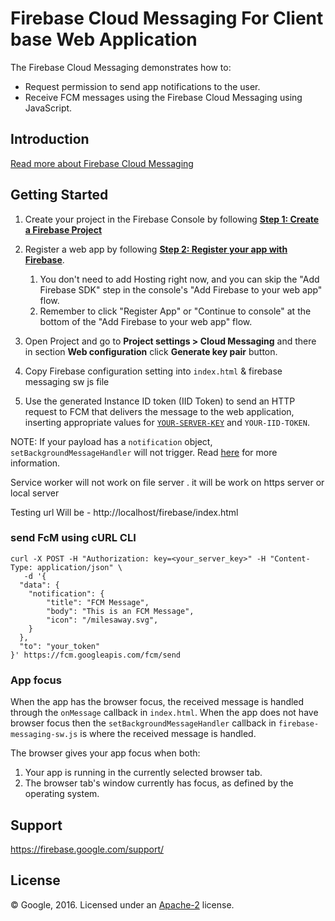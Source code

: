 Firebase Cloud Messaging For Client base Web Application
===================================

The Firebase Cloud Messaging  demonstrates how to:
- Request permission to send app notifications to the user.
- Receive FCM messages using the Firebase Cloud Messaging using JavaScript.

Introduction
------------

[Read more about Firebase Cloud Messaging](https://firebase.google.com/docs/cloud-messaging/)

Getting Started
---------------

1. Create your project in the Firebase Console by following 
[**Step 1: Create a Firebase Project**](https://firebase.google.com/docs/web/setup/#create-firebase-project)
1. Register a web app by following 
[**Step 2: Register your app with Firebase**](https://firebase.google.com/docs/web/setup/#create-firebase-project).
     1. You don't need to add Hosting right now, and you can skip the "Add Firebase SDK" step in the console's "Add Firebase to your web app" flow.
     1. Remember to click "Register App" or "Continue to console" at the bottom of the "Add Firebase to your web app" flow.
1. Open Project and go to **Project settings > Cloud Messaging** and there in section **Web configuration** click **Generate key pair** button.
1. Copy Firebase configuration setting into `index.html` & firebase messaging sw js file

1. Use the generated Instance ID token (IID Token) to send an HTTP request to FCM that delivers the message to the web application, inserting appropriate values for [`YOUR-SERVER-KEY`](https://console.firebase.google.com/project/_/settings/cloudmessaging) and `YOUR-IID-TOKEN`.

NOTE: If your payload has a `notification` object, `setBackgroundMessageHandler` will not trigger. Read [here](https://firebase.google.com/docs/cloud-messaging/js/receive) for more information.

Service worker will not work on file server . it will be work on https server or local server

Testing url Will be - http://localhost/firebase/index.html

### send FcM using cURL CLI
```
curl -X POST -H "Authorization: key=<your_server_key>" -H "Content-Type: application/json" \
   -d '{
  "data": {
    "notification": {
        "title": "FCM Message",
        "body": "This is an FCM Message",
        "icon": "/milesaway.svg",
    }
  },
  "to": "your_token"
}' https://fcm.googleapis.com/fcm/send
```

### App focus
When the app has the browser focus, the received message is handled through
the `onMessage` callback in `index.html`. When the app does not have browser
focus then the `setBackgroundMessageHandler` callback in `firebase-messaging-sw.js`
is where the received message is handled.

The browser gives your app focus when both:

1. Your app is running in the currently selected browser tab.
2. The browser tab's window currently has focus, as defined by the operating system.

Support
-------

https://firebase.google.com/support/

License
-------

© Google, 2016. Licensed under an [Apache-2](../LICENSE) license.